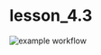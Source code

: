 # lesson_4.3

![example workflow](https://github.com/github/docs/actions/workflows/main.yml/badge.svg)
